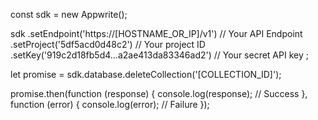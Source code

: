 const sdk = new Appwrite();

sdk
    .setEndpoint('https://[HOSTNAME_OR_IP]/v1') // Your API Endpoint
    .setProject('5df5acd0d48c2') // Your project ID
    .setKey('919c2d18fb5d4...a2ae413da83346ad2') // Your secret API key
;

let promise = sdk.database.deleteCollection('[COLLECTION_ID]');

promise.then(function (response) {
    console.log(response); // Success
}, function (error) {
    console.log(error); // Failure
});